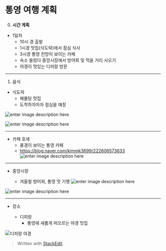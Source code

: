 # 통영 여행 계획

0. **시간 계획**

- 1일차 
	 - 10시 경 출발
	 - 1시경 맛집(식도락)에서 점심 식사
	 - 3시경 통영 전망이 보이는 카페
	 - 숙소 들렀다 중앙시장에서 방어회 및 먹을 거리 사오기
	 - 야경이 멋있는 디피랑 방문

---
1.  음식

 - 식도락
	 - 해물탕 맛집
	 - 도착하자마자 점심을 예정

![enter image description here](http://www.sommeliertimes.com/news/photo/201812/11633_23379_5133.jpg)
	 
	 
	 
![enter image description here](https://www.menupan.com/restaurant/restimg/006/zzmenuimg/h7024268_z.jpg)

---
- 카페 호세
	- 풍경이 보이는 통영 카페
	- https://blog.naver.com/kimmk3699/222606573633
![enter image description here](https://mblogthumb-phinf.pstatic.net/MjAyMTA2MTdfMjU5/MDAxNjIzODk1NzkwNTMw.q401E6uo8fZIHsvcpdqdO3hHYcFtSMLFYV3WVGlijAAg.jSE1zgxPEpSD07wfnHNKSLjMyoLxvYl08ONo-H_ndh8g.JPEG.mimi2752/IMG_7077.JPG?type=w800)

---
- 중앙시장

	- 겨울철 방어회, 통영 맛 기행
	![enter image description here](https://mblogthumb-phinf.pstatic.net/MjAxOTEyMDRfNjEg/MDAxNTc1NDQxMzYzMTE5.mWOn-_IAsZ8SDqLTl-H80IjS6aRwr05nFFPRAHs7_E8g.Upfirpt_q-qvh03nVl5CoiQ8bj66t-hhaCjfj1qspFIg.JPEG.syhwang5430/1575441362311.jpg?type=w800)

![enter image description here](https://t1.daumcdn.net/cfile/tistory/99604E355E3E2EC710)


---
- 장소

	- 디피랑
		- 통영에 새롭게 떠오르는 야경 맛집 

![디피랑 야경](http://www.gnnews.co.kr/news/photo/202010/457392_248370_3616.jpg)


> Written with [StackEdit](https://stackedit.io/).
